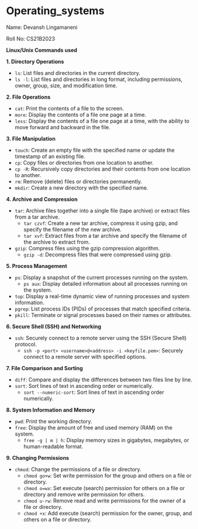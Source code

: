 # Operating_systems

Name: Devansh Lingamaneni

Roll No: CS21B2023

**Linux/Unix Commands used**

**1. Directory Operations**
   - `ls`: List files and directories in the current directory.
   - `ls -l`: List files and directories in long format, including permissions, owner, group, size, and modification time.

**2. File Operations**
   - `cat`: Print the contents of a file to the screen.
   - `more`: Display the contents of a file one page at a time.
   - `less`: Display the contents of a file one page at a time, with the ability to move forward and backward in the file.

**3. File Manipulation**
   - `touch`: Create an empty file with the specified name or update the timestamp of an existing file.
   - `cp`: Copy files or directories from one location to another.
   - `cp -R`: Recursively copy directories and their contents from one location to another.
   - `rm`: Remove (delete) files or directories permanently.
   - `mkdir`: Create a new directory with the specified name.

**4. Archive and Compression**
   - `tar`: Archive files together into a single file (tape archive) or extract files from a tar archive.
     - `tar czvf`: Create a new tar archive, compress it using gzip, and specify the filename of the new archive.
     - `tar xvf`: Extract files from a tar archive and specify the filename of the archive to extract from.
   - `gzip`: Compress files using the gzip compression algorithm.
     - `gzip -d`: Decompress files that were compressed using gzip.

**5. Process Management**
   - `ps`: Display a snapshot of the current processes running on the system.
     - `ps aux`: Display detailed information about all processes running on the system.
   - `top`: Display a real-time dynamic view of running processes and system information.
   - `pgrep`: List process IDs (PIDs) of processes that match specified criteria.
   - `pkill`: Terminate or signal processes based on their names or attributes.

**6. Secure Shell (SSH) and Networking**
   - `ssh`: Securely connect to a remote server using the SSH (Secure Shell) protocol.
     - `ssh -p <port> <username>@<address> -i <keyfile.pem>`: Securely connect to a remote server with specified options.

**7. File Comparison and Sorting**
   - `diff`: Compare and display the differences between two files line by line.
   - `sort`: Sort lines of text in ascending order or numerically.
     - `sort --numeric-sort`: Sort lines of text in ascending order numerically.

**8. System Information and Memory**
   - `pwd`: Print the working directory.
   - `free`: Display the amount of free and used memory (RAM) on the system.
     - `free -g | m | h`: Display memory sizes in gigabytes, megabytes, or human-readable format.

**9. Changing Permissions**
   - `chmod`: Change the permissions of a file or directory.
     - `chmod go+w`: Set write permission for the group and others on a file or directory.
     - `chmod o=wx`: Set execute (search) permission for others on a file or directory and remove write permission for others.
     - `chmod u-rw`: Remove read and write permissions for the owner of a file or directory.
     - `chmod +x`: Add execute (search) permission for the owner, group, and others on a file or directory.
